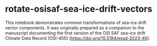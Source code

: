 # rotate-osisaf-sea-ice-drift-vectors
This notebook demonstrates common transformations of sea-ice drift vector components. It was originally prepared as a companion to the manuscript documenting the first version of the OSI SAF sea-ice drift Climate Data Record (OSI-455) (https://doi.org/10.5194/essd-2023-40).

